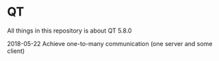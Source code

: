 # QT
All things in this repository is about QT 5.8.0

2018-05-22   Achieve one-to-many communication (one server and some client)



